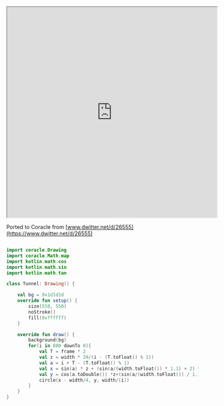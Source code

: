<iframe 				
src="https://orllewin.github.io/coracle/drawings/ports/tunnel/"
width="550"
height="550"
scrolling="no"></iframe>

Ported to Coracle from [www.dwitter.net/d/26555](https://www.dwitter.net/d/26555)

```kotlin

import coracle.Drawing
import coracle.Math.map
import kotlin.math.cos
import kotlin.math.sin
import kotlin.math.tan

class Tunnel: Drawing() {

    val bg = 0x1d1d1d
    override fun setup() {
        size(550, 550)
        noStroke()
        fill(0xffffff)
    }

    override fun draw() {
        background(bg)
        for(i in 800 downTo 0){
            val T = frame * 2
            val z = width * 39/(i - (T.toFloat() % 1))
            val a = i + T - (T.toFloat() % 1)
            val x = sin(a) * z + (sin(a/(width.toFloat()) * 1.1) + 2) * 200
            val y = cos(a.toDouble()) *z+(sin(a/(width.toFloat()) / 1.1 ) + 2) * 100
            circle(x - width/4, y, width/(i))
        }
    }
}
    
```
